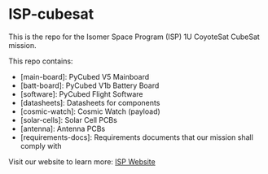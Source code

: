 # ISP-cubesat
This is the repo for the Isomer Space Program (ISP) 1U CoyoteSat CubeSat mission.

This repo contains:
- [main-board]: PyCubed V5 Mainboard  
- [batt-board]: PyCubed V1b Battery Board
- [software]: PyCubed Flight Software  
- [datasheets]: Datasheets for components 
- [cosmic-watch]: Cosmic Watch (payload)
- [solar-cells]: Solar Cell PCBs
- [antenna]: Antenna PCBs
- [requirements-docs]: Requirements documents that our mission shall comply with

Visit our website to learn more: [ISP Website](https://isomer.space)
